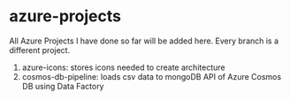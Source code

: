 # azure-projects

All Azure Projects I have done so far will be added here.
Every branch is a different project.

1. azure-icons: stores icons needed to create architecture
2. cosmos-db-pipeline: loads csv data to mongoDB API of Azure Cosmos DB using Data Factory
